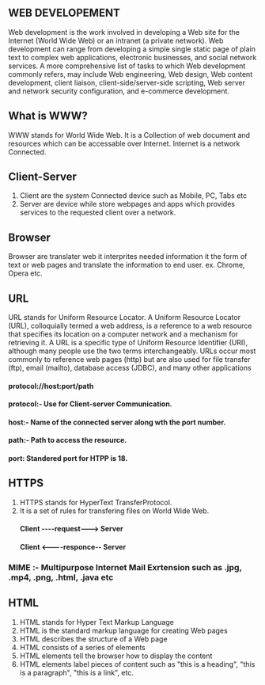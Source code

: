 ## WEB DEVELOPEMENT

Web development is the work involved in developing a Web site for the Internet (World Wide Web) or an intranet (a private network). Web development can range from developing a   simple single static page of plain text to complex web applications, electronic businesses, and social network services. A more comprehensive list of tasks to which Web    development commonly refers, may include Web engineering, Web design, Web content development, client liaison, client-side/server-side scripting, Web server and network security configuration, and e-commerce development.

## What is WWW?
WWW stands for World Wide Web. It is a Collection of web document and resources which can be accessable over Internet. Internet is a network Connected.

## Client-Server
1) Client are the system Connected device such as Mobile, PC, Tabs etc
2) Server are device while store webpages and apps which provides services to the requested client over a network.

## Browser
Browser are translater web it interprites needed information it the form of text or web pages and translate the information to end user.
ex. Chrome, Opera etc.

## URL
URL stands for Uniform Resource Locator. A Uniform Resource Locator (URL), colloquially termed a web address, is a reference to a web resource that specifies its location on a computer network and a mechanism for retrieving it. A URL is a specific type of Uniform Resource Identifier (URI), although many people use the two terms interchangeably. URLs occur most commonly to reference web pages (http) but are also used for file transfer (ftp), email (mailto), database access (JDBC), and many other applications

#### protocol://host:port/path

   #### protocol:- Use for Client-server Communication.
   #### host:- Name of the connected server along wth the port number.
   #### path:- Path to access the resource.
   #### port: Standered port for HTPP is 18.
   
## HTTPS
1) HTTPS stands for HyperText TransferProtocol.
2) It is a set of rules for transfering files on World Wide Web.
    #### Client ----request---> Server
    #### Client <----responce-- Server
### MIME :- Multipurpose Internet Mail Exrtension such as .jpg, .mp4, .png, .html, .java etc   


## HTML
1) HTML stands for Hyper Text Markup Language
2) HTML is the standard markup language for creating Web pages
3) HTML describes the structure of a Web page
4) HTML consists of a series of elements
5) HTML elements tell the browser how to display the content
6) HTML elements label pieces of content such as "this is a heading", "this is a paragraph", "this is a link", etc.

